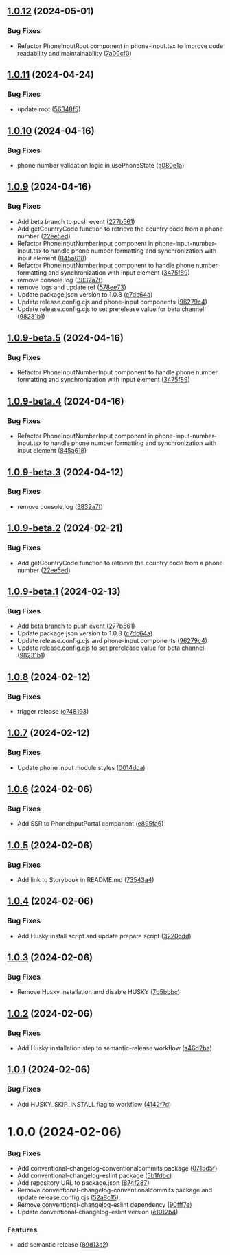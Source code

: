 ## [1.0.12](https://github.com/iPagar/react-phone-input-beautify/compare/v1.0.11...v1.0.12) (2024-05-01)


### Bug Fixes

* Refactor PhoneInputRoot component in phone-input.tsx to improve code readability and maintainability ([7a00cf0](https://github.com/iPagar/react-phone-input-beautify/commit/7a00cf0201b3d9be6e84335935ce00c4b32ed9a9))

## [1.0.11](https://github.com/iPagar/react-phone-input-beautify/compare/v1.0.10...v1.0.11) (2024-04-24)


### Bug Fixes

* update root ([56348f5](https://github.com/iPagar/react-phone-input-beautify/commit/56348f5c15d86ad8bdd09972536f2e27b9e085d7))

## [1.0.10](https://github.com/iPagar/react-phone-input-beautify/compare/v1.0.9...v1.0.10) (2024-04-16)


### Bug Fixes

* phone number validation logic in usePhoneState ([a080e1a](https://github.com/iPagar/react-phone-input-beautify/commit/a080e1a03188c712f950c7f84cb2545541c1f9a2))

## [1.0.9](https://github.com/iPagar/react-phone-input-beautify/compare/v1.0.8...v1.0.9) (2024-04-16)


### Bug Fixes

* Add beta branch to push event ([277b561](https://github.com/iPagar/react-phone-input-beautify/commit/277b561ac97efd63826716d37194b025957c3ca9))
* Add getCountryCode function to retrieve the country code from a phone number ([22ee5ed](https://github.com/iPagar/react-phone-input-beautify/commit/22ee5edd5ddf8492b15fc5681f9aed59252bfd4e))
* Refactor PhoneInputNumberInput component in phone-input-number-input.tsx to handle phone number formatting and synchronization with input element ([845a618](https://github.com/iPagar/react-phone-input-beautify/commit/845a6187bd73d52cf6c41f2819cbd210034ef14b))
* Refactor PhoneInputNumberInput component to handle phone number formatting and synchronization with input element ([3475f89](https://github.com/iPagar/react-phone-input-beautify/commit/3475f89aee66f6991470eeca3ab8bced1f2ab9ce))
* remove console.log ([3832a7f](https://github.com/iPagar/react-phone-input-beautify/commit/3832a7f9791c4af8b563f0f338b99deb80bbba04))
* remove logs and update ref ([578ee73](https://github.com/iPagar/react-phone-input-beautify/commit/578ee73aecd9889933f845d1812a1b5ce9afd45e))
* Update package.json version to 1.0.8 ([c7dc64a](https://github.com/iPagar/react-phone-input-beautify/commit/c7dc64a08427e0fd088a54f367b560aa263f49a0))
* Update release.config.cjs and phone-input components ([96279c4](https://github.com/iPagar/react-phone-input-beautify/commit/96279c47e77d8dbf9a263c59fd4783ce94c8532a))
* Update release.config.cjs to set prerelease value for beta channel ([98231b1](https://github.com/iPagar/react-phone-input-beautify/commit/98231b134d71b406a9b54fc471a1d77b5a791b35))

## [1.0.9-beta.5](https://github.com/iPagar/react-phone-input-beautify/compare/v1.0.9-beta.4...v1.0.9-beta.5) (2024-04-16)


### Bug Fixes

* Refactor PhoneInputNumberInput component to handle phone number formatting and synchronization with input element ([3475f89](https://github.com/iPagar/react-phone-input-beautify/commit/3475f89aee66f6991470eeca3ab8bced1f2ab9ce))

## [1.0.9-beta.4](https://github.com/iPagar/react-phone-input-beautify/compare/v1.0.9-beta.3...v1.0.9-beta.4) (2024-04-16)


### Bug Fixes

* Refactor PhoneInputNumberInput component in phone-input-number-input.tsx to handle phone number formatting and synchronization with input element ([845a618](https://github.com/iPagar/react-phone-input-beautify/commit/845a6187bd73d52cf6c41f2819cbd210034ef14b))

## [1.0.9-beta.3](https://github.com/iPagar/react-phone-input-beautify/compare/v1.0.9-beta.2...v1.0.9-beta.3) (2024-04-12)


### Bug Fixes

* remove console.log ([3832a7f](https://github.com/iPagar/react-phone-input-beautify/commit/3832a7f9791c4af8b563f0f338b99deb80bbba04))

## [1.0.9-beta.2](https://github.com/iPagar/react-phone-input-beautify/compare/v1.0.9-beta.1...v1.0.9-beta.2) (2024-02-21)


### Bug Fixes

* Add getCountryCode function to retrieve the country code from a phone number ([22ee5ed](https://github.com/iPagar/react-phone-input-beautify/commit/22ee5edd5ddf8492b15fc5681f9aed59252bfd4e))

## [1.0.9-beta.1](https://github.com/iPagar/react-phone-input-beautify/compare/v1.0.8...v1.0.9-beta.1) (2024-02-13)


### Bug Fixes

* Add beta branch to push event ([277b561](https://github.com/iPagar/react-phone-input-beautify/commit/277b561ac97efd63826716d37194b025957c3ca9))
* Update package.json version to 1.0.8 ([c7dc64a](https://github.com/iPagar/react-phone-input-beautify/commit/c7dc64a08427e0fd088a54f367b560aa263f49a0))
* Update release.config.cjs and phone-input components ([96279c4](https://github.com/iPagar/react-phone-input-beautify/commit/96279c47e77d8dbf9a263c59fd4783ce94c8532a))
* Update release.config.cjs to set prerelease value for beta channel ([98231b1](https://github.com/iPagar/react-phone-input-beautify/commit/98231b134d71b406a9b54fc471a1d77b5a791b35))

## [1.0.8](https://github.com/iPagar/react-phone-input-beautify/compare/v1.0.7...v1.0.8) (2024-02-12)

### Bug Fixes

- trigger release ([c748193](https://github.com/iPagar/react-phone-input-beautify/commit/c748193763f1721b7a3ad688ce291102bc05ae0e))

## [1.0.7](https://github.com/iPagar/react-phone-input-beautify/compare/v1.0.6...v1.0.7) (2024-02-12)

### Bug Fixes

- Update phone input module styles ([0014dca](https://github.com/iPagar/react-phone-input-beautify/commit/0014dca1bb0f01fb770f6eccbf256d4f27dd5429))

## [1.0.6](https://github.com/iPagar/react-phone-input-beautify/compare/v1.0.5...v1.0.6) (2024-02-06)

### Bug Fixes

- Add SSR to PhoneInputPortal component ([e895fa6](https://github.com/iPagar/react-phone-input-beautify/commit/e895fa6f2ad81d9836d4497229835be7a1ee00b9))

## [1.0.5](https://github.com/iPagar/react-phone-input-beautify/compare/v1.0.4...v1.0.5) (2024-02-06)

### Bug Fixes

- Add link to Storybook in README.md ([73543a4](https://github.com/iPagar/react-phone-input-beautify/commit/73543a4ab8c4e18155da8412dbf2ce18046b1abc))

## [1.0.4](https://github.com/iPagar/react-phone-input-beautify/compare/v1.0.3...v1.0.4) (2024-02-06)

### Bug Fixes

- Add Husky install script and update prepare script ([3220cdd](https://github.com/iPagar/react-phone-input-beautify/commit/3220cdd9f36e8d43c0fa106fa20dc071b4339b61))

## [1.0.3](https://github.com/iPagar/react-phone-input-beautify/compare/v1.0.2...v1.0.3) (2024-02-06)

### Bug Fixes

- Remove Husky installation and disable HUSKY ([7b5bbbc](https://github.com/iPagar/react-phone-input-beautify/commit/7b5bbbccdaa061ceee7e8c18aa3cf7c911040771))

## [1.0.2](https://github.com/iPagar/react-phone-input-beautify/compare/v1.0.1...v1.0.2) (2024-02-06)

### Bug Fixes

- Add Husky installation step to semantic-release workflow ([a46d2ba](https://github.com/iPagar/react-phone-input-beautify/commit/a46d2ba19c0bee8add4b0ba87233c964ef2a860a))

## [1.0.1](https://github.com/iPagar/react-phone-input-beautify/compare/v1.0.0...v1.0.1) (2024-02-06)

### Bug Fixes

- Add HUSKY_SKIP_INSTALL flag to workflow ([4142f7d](https://github.com/iPagar/react-phone-input-beautify/commit/4142f7d9f3e4068e973babf4d136ec02f2bb37ff))

# 1.0.0 (2024-02-06)

### Bug Fixes

- Add conventional-changelog-conventionalcommits package ([0715d5f](https://github.com/iPagar/react-phone-input-beautify/commit/0715d5f8e384796289902df218ea5924eb6e6974))
- Add conventional-changelog-eslint package ([5b1fdbc](https://github.com/iPagar/react-phone-input-beautify/commit/5b1fdbc2262c664357e8dbf490b8255c2ccc40c9))
- Add repository URL to package.json ([874f287](https://github.com/iPagar/react-phone-input-beautify/commit/874f2878c4c3605be5870e0f85ec388931bd4b1c))
- Remove conventional-changelog-conventionalcommits package and update release.config.cjs ([52a8c15](https://github.com/iPagar/react-phone-input-beautify/commit/52a8c155658e4dff289a9a2962f8194ff7f45eca))
- Remove conventional-changelog-eslint dependency ([90fff7e](https://github.com/iPagar/react-phone-input-beautify/commit/90fff7ecb6cec70841dc9a8e45ea5b5ed44b4189))
- Update conventional-changelog-eslint version ([e1012b4](https://github.com/iPagar/react-phone-input-beautify/commit/e1012b46c99247825228ff84152f954f5a1468e3))

### Features

- add semantic release ([89d13a2](https://github.com/iPagar/react-phone-input-beautify/commit/89d13a2b0525efdc93809864237bb569c937ddb9))
